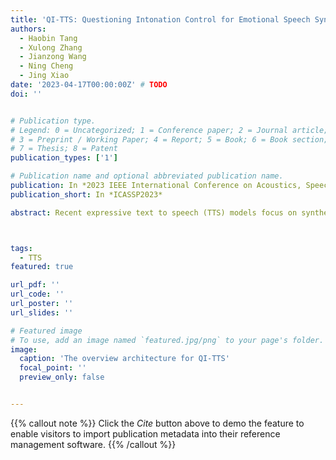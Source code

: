 ```yaml
---
title: 'QI-TTS: Questioning Intonation Control for Emotional Speech Synthesis'
authors:
  - Haobin Tang
  - Xulong Zhang
  - Jianzong Wang
  - Ning Cheng
  - Jing Xiao 
date: '2023-04-17T00:00:00Z' # TODO
doi: ''


# Publication type.
# Legend: 0 = Uncategorized; 1 = Conference paper; 2 = Journal article;
# 3 = Preprint / Working Paper; 4 = Report; 5 = Book; 6 = Book section;
# 7 = Thesis; 8 = Patent
publication_types: ['1']

# Publication name and optional abbreviated publication name.
publication: In *2023 IEEE International Conference on Acoustics, Speech and Signal Processing*
publication_short: In *ICASSP2023*

abstract: Recent expressive text to speech (TTS) models focus on synthesizing emotional speech, but some fine-grained styles such as intonation are neglected. In this paper, we propose QI-TTS which aims to better transfer and control intonation to further deliver the speaker's questioning intention while transferring emotion from reference speech. We propose a multi-style extractor to extract style embedding from two different levels. While the sentence level represents emotion, the final syllable level represents intonation. For fine-grained intonation control, we use relative attributes to represent intonation intensity at the syllable level.Experiments have validated the effectiveness of QI-TTS for improving intonation expressiveness in emotional speech synthesis.



tags:
  - TTS
featured: true

url_pdf: ''
url_code: ''
url_poster: ''
url_slides: ''

# Featured image
# To use, add an image named `featured.jpg/png` to your page's folder.
image:
  caption: 'The overview architecture for QI-TTS'
  focal_point: ''
  preview_only: false


---
```


{{% callout note %}}
Click the _Cite_ button above to demo the feature to enable visitors to import publication metadata into their reference management software.
{{% /callout %}}

